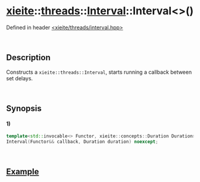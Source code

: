 # [xieite](../../../../../../xieite.md)\:\:[threads](../../../../../../threads.md)\:\:[Interval](../../../../interval.md)\:\:Interval\<\>\(\)
Defined in header [<xieite/threads/interval.hpp>](../../../../../../../include/xieite/threads/interval.hpp)

&nbsp;

## Description
Constructs a `xieite::threads::Interval`, starts running a callback between set delays.

&nbsp;

## Synopsis
#### 1)
```cpp
template<std::invocable<> Functor, xieite::concepts::Duration Duration>
Interval(Functor&& callback, Duration duration) noexcept;
```

&nbsp;

## [Example](../../../../interval.md#Example)
